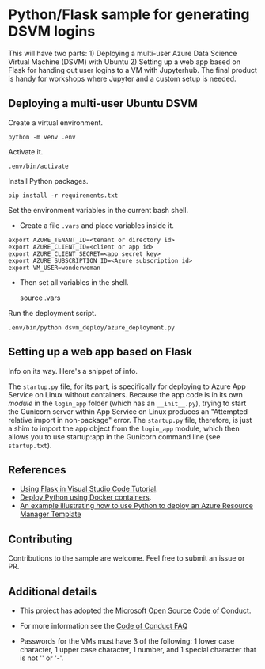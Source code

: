 # Python/Flask sample for generating DSVM logins

This will have two parts:  1) Deploying a multi-user Azure Data Science Virtual Machine (DSVM) with Ubuntu 2) Setting up a web app based on Flask for handing out user logins to a VM with Jupyterhub.  The final product is handy for workshops where Jupyter and a custom setup is needed.

## Deploying a multi-user Ubuntu DSVM

Create a virtual environment.

    python -m venv .env

Activate it.

    .env/bin/activate

Install Python packages.

    pip install -r requirements.txt

Set the environment variables in the current bash shell.

* Create a file `.vars` and place variables inside it.

```
export AZURE_TENANT_ID=<tenant or directory id>
export AZURE_CLIENT_ID=<client or app id>
export AZURE_CLIENT_SECRET=<app secret key>
export AZURE_SUBSCRIPTION_ID=<Azure subscription id>
export VM_USER=wonderwoman
```

* Then set all variables in the shell.

    source .vars

Run the deployment script.

    .env/bin/python dsvm_deploy/azure_deployment.py

## Setting up a web app based on Flask

Info on its way.  Here's a snippet of info.

The `startup.py` file, for its part, is specifically for deploying to Azure App Service on Linux without containers. Because the app code is in its own *module* in the `login_app` folder (which has an `__init__.py`), trying to start the Gunicorn server within App Service on Linux produces an "Attempted relative import in non-package" error. The `startup.py` file, therefore, is just a shim to import the app object from the `login_app` module, which then allows you to use startup:app in the Gunicorn command line (see `startup.txt`).

## References

* [Using Flask in Visual Studio Code Tutorial](https://code.visualstudio.com/docs/python/tutorial-flask).
* [Deploy Python using Docker containers](https://code.visualstudio.com/docs/python/tutorial-deploy-containers).
* [An example illustrating how to use Python to deploy an Azure Resource Manager Template](https://github.com/Azure-Samples/resource-manager-python-template-deployment)

## Contributing

Contributions to the sample are welcome.  Feel free to submit an issue or PR.

## Additional details

* This project has adopted the [Microsoft Open Source Code of Conduct](https://opensource.microsoft.com/codeofconduct/).
* For more information see the [Code of Conduct FAQ](https://opensource.microsoft.com/codeofconduct/faq/)


* Passwords for the VMs must have 3 of the following: 1 lower case character, 1 upper case character, 1 number, and 1 special character that is not '\' or '-'.


